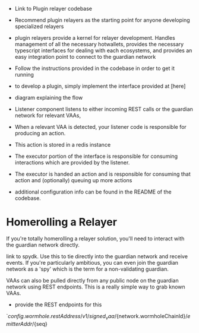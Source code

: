 - Link to Plugin relayer codebase

- Recommend plugin relayers as the starting point for anyone developing specialized relayers
- plugin relayers provide a kernel for relayer development. Handles management of all the necessary hotwallets, provides the necessary typescript interfaces for dealing with each ecosystems, and provides an easy integration point to connect to the guardian network

- Follow the instructions provided in the codebase in order to get it running
- to develop a plugin, simply implement the interface provided at [here]
- diagram explaining the flow
- Listener component listens to either incoming REST calls or the guardian network for relevant VAAs,
- When a relevant VAA is detected, your listener code is responsible for producing an action.
- This action is stored in a redis instance
- The executor portion of the interface is responsible for consuming interactions which are provided by the listener.
- The executor is handed an action and is responsible for consuming that action and (optionally) queuing up more actions

- additional configuration info can be found in the README of the codebase.

# Homerolling a Relayer

If you're totally homerolling a relayer solution, you'll need to interact with the guardian network directly.

link to spydk. Use this to tie directly into the guardian network and receive events. If you're particularly ambitious, you can even join the guardian network as a 'spy' which is the term for a non-validating guardian.

VAAs can also be pulled directly from any public node on the guardian network using REST endpoints. This is a really simple way to grab known VAAs.

- provide the REST endpoints for this

`${config.wormhole.restAddress}/v1/signed_vaa/${network.wormholeChainId}/${emitterAddr}/${seq}
